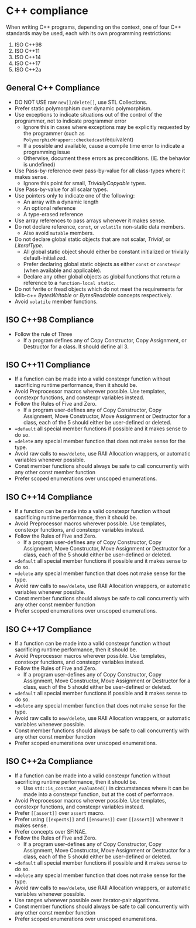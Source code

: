 # C++ compliance
When writing C++ programs, depending on the context, one of four C++ standards may be used, each with its own programming restrictions:
1. ISO C++98
2. ISO C++11
3. ISO C++14
4. ISO C++17
5. ISO C++2a

## General C++ Compliance
* DO NOT USE raw `new[]/delete[]`, use STL Collections.
* Prefer static polymorphism over dynamic polymorphism. 
* Use exceptions to indicate situations out of the control of the programmer, not to indicate programmer error
    * Ignore this in cases where exceptions may be explicitly requested by the programmer (such as `PolymorphicWrapper::checkedcast`/equivalent)
    * If a possible and available, cause a compile time error to indicate a programming issue
    * Otherwise, document these errors as preconditions. (IE. the behavior is undefined)
* Use Pass-by-reference over pass-by-value for all class-types where it makes sense. 
   * Ignore this point for small, *TriviallyCopyable* types.
* Use Pass-by-value for all scalar types.
* Use pointers only to indicate one of the following:
    * An array with a dynamic length
    * An optional reference
    * A type-erased reference
* Use array references to pass arrays whenever it makes sense.
* Do not declare reference, `const`, or `volatile` non-static data members. 
    * Also avoid `mutable` members.
* Do not declare global static objects that are not scalar, *Trivial*, or *LiteralType*.
    * All global static object should either be constant initialized or trivially default-initialized.
    * Prefer declaring global static objects as either `const` or `constexpr` (when available and applicable).
    * Declare any other global objects as global functions that return a reference to a `function-local static`.
* Do not fwrite or fread objects which do not meet the requirements for lclib-c++ *BytesWritable* or *BytesReadable* concepts respectively.
* Avoid `volatile` member functions.

## ISO C++98 Compliance

* Follow the rule of Three
    * If a program defines any of Copy Constructor, Copy Assignment, or Destructor for a class. It should define all 3.

## ISO C++11 Compliance

* If a function can be made into a valid constexpr function without sacrificing runtime performance, then it should be.
* Avoid Preprocessor macros wherever possible. Use templates, constexpr functions, and constexpr variables instead.
* Follow the Rules of Five and Zero. 
    * If a program user-defines any of Copy Constructor, Copy Assignment, Move Constructor, Move Assignment or Destructor for a class, each of the 5 should either be user-defined or deleted.
* `=default` all special member functions if possible and it makes sense to do so.
* `=delete` any special member function that does not make sense for the type. 
* Avoid raw calls to `new/delete`, use RAII Allocation wrappers, or automatic variables whenever possible.
* Const member functions should always be safe to call concurrently with any other const member function
* Prefer scoped enumerations over unscoped enumerations.

## ISO C++14 Compliance

* If a function can be made into a valid constexpr function without sacrificing runtime performance, then it should be.
* Avoid Preprocessor macros wherever possible. Use templates, constexpr functions, and constexpr variables instead.
* Follow the Rules of Five and Zero. 
    * If a program user-defines any of Copy Constructor, Copy Assignment, Move Constructor, Move Assignment or Destructor for a class, each of the 5 should either be user-defined or deleted.
* `=default` all special member functions if possible and it makes sense to do so.
* `=delete` any special member function that does not make sense for the type. 
* Avoid raw calls to `new/delete`, use RAII Allocation wrappers, or automatic variables whenever possible.
* Const member functions should always be safe to call concurrently with any other const member function
* Prefer scoped enumerations over unscoped enumerations.

## ISO C++17 Compliance

* If a function can be made into a valid constexpr function without sacrificing runtime performance, then it should be.
* Avoid Preprocessor macros wherever possible. Use templates, constexpr functions, and constexpr variables instead.
* Follow the Rules of Five and Zero. 
    * If a program user-defines any of Copy Constructor, Copy Assignment, Move Constructor, Move Assignment or Destructor for a class, each of the 5 should either be user-defined or deleted.
* `=default` all special member functions if possible and it makes sense to do so.
* `=delete` any special member function that does not make sense for the type. 
* Avoid raw calls to `new/delete`, use RAII Allocation wrappers, or automatic variables whenever possible.
* Const member functions should always be safe to call concurrently with any other const member function
* Prefer scoped enumerations over unscoped enumerations.

## ISO C++2a Compliance

* If a function can be made into a valid constexpr function without sacrificing runtime performance, then it should be.
    * Use `std::is_constant_evaluated()` in circumstances where it can be made into a constexpr function, but at the cost of performace.
* Avoid Preprocessor macros wherever possible. Use templates, constexpr functions, and constexpr variables instead.
* Prefer `[[assert]]` over `assert` macro.
* Prefer using `[[expects]]` and `[[ensures]]` over `[[assert]]` wherever it makes sense.
* Prefer concepts over SFINAE.
* Follow the Rules of Five and Zero. 
    * If a program user-defines any of Copy Constructor, Copy Assignment, Move Constructor, Move Assignment or Destructor for a class, each of the 5 should either be user-defined or deleted.
* `=default` all special member functions if possible and it makes sense to do so.
* `=delete` any special member function that does not make sense for the type. 
* Avoid raw calls to `new/delete`, use RAII Allocation wrappers, or automatic variables whenever possible.
* Use ranges whenever possible over iterator-pair algorithms.
* Const member functions should always be safe to call concurrently with any other const member function
* Prefer scoped enumerations over unscoped enumerations.

